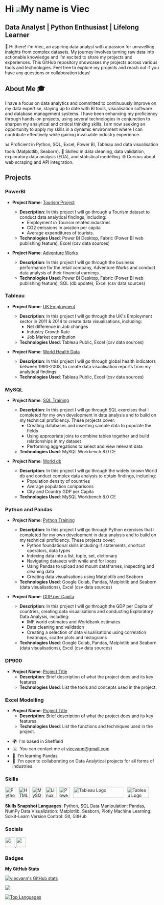 Hi ![](https://user-images.githubusercontent.com/18350557/176309783-0785949b-9127-417c-8b55-ab5a4333674e.gif)My name is Viec
===========================================================================================================================

Data Analyst | Python Enthusiast | Lifelong Learner
---------------------------------------------------

👋 Hi there! I’m Viec, an aspiring data analyst with a passion for unravelling insights from complex datasets. My journey involves turning raw data into actionable knowledge and I’m excited to share my projects and experiences. This GitHub repository showcases my projects across various tools and technologies. Feel free to explore my projects and reach out if you have any questions or collaboration ideas!

<!-- Other links -->

## About Me 🎓 


I have a focus on data analytics and committed to continuously improve on my data expertise, staying up to date with BI tools, visualisation software and database management systems. I have been enhancing my proficiency through hands-on projects, using several technologies in conjunction to sharpen my analytical and critical thinking skills. I am now seeking an opportunity to apply my skills in a dynamic environment where I can contribute effectively while gaining invaluable industry experience. 

📊 Proficient in Python, SQL, Excel, Power BI, Tableau and data visualisation tools (Matplotlib, Seaborn).
🧩 Skilled in data cleaning, data validation, exploratory data analysis (EDA), and statistical modelling.
🌐 Curious about web scraping and API integration.



## Projects

### PowerBI
- **Project Name**: [Tourism Project](https://github.com/viecvann/Power-BI---Tourism-Project.git)
  - **Description**: In this project I will go through a Tourism dataset to conduct data analytical findings, including:
      - Employment in Tourism related industries
      - CO2 emissions in aviation per capita
      - Average expenditures of tourists.
  - **Technologies Used**: Power BI Desktop, Fabric (Power BI web publishing feature), Excel (csv data sources)

- **Project Name**: [Adventure Works](https://github.com/viecvann/Power-BI---Adventure-Works.git)
  - **Description**: In this project I will go through the business performance for the retail company, Adventure Works and conduct data analysis of their financial earnings.
  - **Technologies Used**: Power BI Desktop, Fabric (Power BI web publishing feature), SQL (db update), Excel (csv data sources)

### Tableau
- **Project Name**: [UK Employment](https://github.com/viecvann/Tableau---UKEmployment.git)
  - **Description**: In this project I will go through the UK's Employment sector in 2011 & 2014 to create data visualisations, including:
      - Net difference in Job changes
      - Industry Growth Rate
      - Job Market contribution
  - **Technologies Used**: Tableau Public, Excel (csv data sources)

- **Project Name**: [World Health Data](https://github.com/viecvann/Tableau---WorldHealthData.git)
  - **Description**: In this project I will go through global health indicators between 1990-2008, to create data visualisation reports from my analytical findings.
  - **Technologies Used**: Tableau Public, Excel (csv data sources)

### MySQL
- **Project Name**: [SQL Training](https://github.com/viecvann/SQL---Training.git)
  - **Description**: In this project I will go through SQL exercises that I completed for my own development in data analysis and to build on my technical proficiency. These projects cover:
      - Creating databases and inserting sample data to populate the fields
      - Using appropriate joins to combine tables together and build relationships in my dataset
      - Performing aggregations to select and view relevant data
  - **Technologies Used**: MySQL Workbench 8.0 CE

- **Project Name**: [World db](https://github.com/viecvann/SQL---World.git)
  - **Description**: In this project I will go through the widely known World db and conduct complex data analysis to obtain findings, including:
      - Population density of countries
      - Average population comparisons
      - City and Country GDP per Capita
  - **Technologies Used**: MySQL Workbench 8.0 CE

### Python and Pandas
- **Project Name**: [Python Training](https://github.com/viecvann/Python---Training.git)
  - **Description**: In this project I will go through Python exercises that I completed for my own development in data analysis and to build on my technical proficiency. These projects cover:
      - Python foundational skills including if statements, shortcut operators, data types
      - Indexing data into a list, tuple, set, dictionary
      - Navigating datasets with while and for loops
      - Using Pandas to upload and mount dataframes, inspecting and cleaning data
      - Creating data visualisations using Matplotlib and Seaborn
  - **Technologies Used**: Google Colab, Pandas, Matplotlib and Seaborn (data visualisations), Excel (csv data sources)

- **Project Name**: [GDP per Capita](https://github.com/viecvann/Python---GDP.git)
  - **Description**: In this project I will go through the GDP per Capita of countries, creating data visualisations and conducting Exploratory Data Analysis, including:
      - IMF world estimates and Worldbank estimates
      - Data cleaning and validation
      - Creating a selection of data visualisations using correlation heatmaps, scatter plots and histograms
  - **Technologies Used**: Google Colab, Pandas, Matplotlib and Seaborn (data visualisations), Excel (csv data sources)

### DP900
- **Project Name**: [Project Title](link-to-project)
  - **Description**: Brief description of what the project does and its key features.
  - **Technologies Used**: List the tools and concepts used in the project.

### Excel Modelling
- **Project Name**: [Project Title](link-to-project)
  - **Description**: Brief description of what the project does and its key features.
  - **Technologies Used**: List the functions and techniques used in the project.





* 🌍  I'm based in Sheffield
* ✉️  You can contact me at [viecvann@gmail.com](mailto:viecvann@gmail.com)
* 🧠  I'm learning Pandas
* 🤝  I'm open to collaborating on Data Analytical projects for all forms of industries

### Skills


<p align="left">
<a href="https://www.python.org/" target="_blank" rel="noreferrer"><img src="https://raw.githubusercontent.com/danielcranney/readme-generator/main/public/icons/skills/python-colored.svg" width="36" height="36" alt="Python" /></a>&nbsp;&nbsp;<a href="https://developer.mozilla.org/en-US/docs/Glossary/HTML5" target="_blank" rel="noreferrer"><img src="https://raw.githubusercontent.com/danielcranney/readme-generator/main/public/icons/skills/html5-colored.svg" width="36" height="36" alt="HTML5" /></a>&nbsp;&nbsp;<a href="https://www.mysql.com/" target="_blank" rel="noreferrer"><img src="https://raw.githubusercontent.com/danielcranney/readme-generator/main/public/icons/skills/mysql-colored.svg" width="36" height="36" alt="MySQL" /></a>&nbsp;&nbsp;<a href="https://www.linux.org" target="_blank" rel="noreferrer"><img src="https://raw.githubusercontent.com/danielcranney/readme-generator/main/public/icons/skills/linux-colored.svg" width="36" height="36" alt="Linux" /></a>&nbsp;&nbsp;<a href="https://app.powerbi.com/" target="_blank" rel="noreferrer"><img src="https://cdn.worldvectorlogo.com/logos/power-bi.svg" width="36" height="36" alt="PowerBI" /></a>&nbsp;&nbsp;
   <a href="https://tableau.com/" target="_blank" rel="noreferrer; return false;"><img src="https://raw.githubusercontent.com/gilbarbara/logos/main/logos/tableau.svg" width="163" height="36" alt="Tableau Logo" /></a>&nbsp;&nbsp; <a href="https://www.microsoft.com/en-us/microsoft-365/excel" target="_blank" rel="noreferrer; return false;"><img src="https://img.icons8.com/color/48/microsoft-excel-2019--v1.png" width="72" height="36" alt="Tableau Logo" /></a>&nbsp;&nbsp;

</p>

**Skills Snapshot Languages**: Python, SQL Data Manipulation: Pandas, NumPy Data Visualization: Matplotlib, Seaborn, Plotly Machine Learning: Scikit-Learn Version Control: Git, GitHub

### Socials

<p align="left"> 
  <a href="https://www.github.com/Ali06112023" target="_blank" rel="noreferrer"> <picture> <source media="(prefers-color-scheme: dark)" srcset="https://raw.githubusercontent.com/danielcranney/readme-generator/main/public/icons/socials/github-dark.svg" /> <source media="(prefers-color-scheme: light)" srcset="https://raw.githubusercontent.com/danielcranney/readme-generator/main/public/icons/socials/github.svg" /> <img src="https://raw.githubusercontent.com/danielcranney/readme-generator/main/public/icons/socials/github.svg" width="32" height="32" /> </picture><a href="https://www.linkedin.com/in/viec-nguyen-035b8574" target="_blank" rel="noreferrer"> <picture> <source media="(prefers-color-scheme: dark)" srcset="https://raw.githubusercontent.com/danielcranney/readme-generator/main/public/icons/socials/linkedin-dark.svg" /> <source media="(prefers-color-scheme: light)" srcset="https://raw.githubusercontent.com/danielcranney/readme-generator/main/public/icons/socials/linkedin.svg" /> <img src="https://raw.githubusercontent.com/danielcranney/readme-generator/main/public/icons/socials/linkedin.svg" width="32" height="32" /> </picture> </a></p>

### Badges

<b>My GitHub Stats</b>

<!--Github Stats Dracula Theme-->
<a href="http://www.github.com/viecvann"><img src="https://github-readme-stats.vercel.app/api?username=viecvann&theme=dracula&show_icons=true" alt="viecvann's GitHub stats" /></a>

<!--Streak Stats Dracula Theme-->
<a href="http://www.github.com/viecvann"><img src="https://github-readme-streak-stats.herokuapp.com/?user=viecvann&theme=dracula&show_icons=true" /></a>

<!--Top Languages Dracula Theme-->
<a href="https://github.com/viecvann" align="left"><img src="https://github-readme-stats.vercel.app/api/top-langs?username=viecvann&theme=dracula&show_icons=true" alt="Top Languages" /></a>


<!--
<a href="http://www.github.com/viecvann"><img src="https://github-readme-stats.vercel.app/api?username=Ali06112023&show_icons=true&hide=&count_private=true&title_color=0891b2&text_color=ffffff&icon_color=0891b2&bg_color=1c1917&hide_border=true&show_icons=true" alt="Ali06112023's GitHub stats" /></a>

<a href="http://www.github.com/viecvann"><img src="https://github-readme-streak-stats.herokuapp.com/?user=viecvann&stroke=ffffff&background=1c1917&ring=0891b2&fire=0891b2&currStreakNum=ffffff&currStreakLabel=0891b2&sideNums=ffffff&sideLabels=ffffff&dates=ffffff&hide_border=true" /></a>

<a href="https://github.com/viecvann" align="left"><img src="https://github-readme-stats.vercel.app/api/top-langs?username=Ali06112023&show_icons=true&locale=en&layout=compact&theme=chartreuse-dark%22" alt="Top Languages" /></a>
https://github-readme-stats.vercel.app/api/top-langs?username=JoeDavisGithub&show_icons=true&locale=en&layout=compact&theme=chartreuse-dark%22

<a href="http://www.github.com/viecvann"><img src="https://github-readme-activity-graph.cyclic.app/graph?username=viecvann&theme=dracula&show_icons=true" alt="GitHub Commits Graph" /></a>

-->






